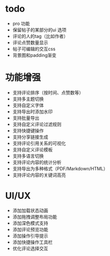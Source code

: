 # todo

- pro 功能
- 保留帖子的某部分的ui 选项
- 评论的人的tag（比如作者）
- 评论点赞数量显示
- 帖子可编辑的交互css
- 背景图和padding渐变

# 功能增强

- 支持评论排序（按时间、点赞数等）
- 支持多主题切换
- 支持自定义字体
- 支持导出时添加水印
- 支持批量导出
- 支持自定义评论过滤规则
- 支持快捷键操作
- 支持分享链接生成
- 支持评论引用关系的可视化
- 支持自定义评论模板
- 支持多语言切换
- 支持评论内容的统计分析
- 支持导出为多种格式（PDF/Markdown/HTML）
- 支持评论内容的关键词高亮

# UI/UX

- 添加加载状态动画
- 添加拖拽调整布局功能
- 添加深色模式支持
- 添加评论预览功能
- 添加操作引导提示
- 添加快捷操作工具栏
- 优化评论选择交互
